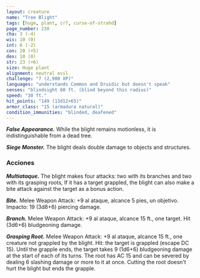 ```yaml
---
layout: creature
name: "Tree Blight"
tags: [huge, plant, cr7, curse-of-strahd]
page_number: 230
cha: 3 (-4)
wis: 10 (0)
int: 6 (-2)
con: 20 (+5)
dex: 10 (0)
str: 23 (+6)
size: Huge plant
alignment: neutral evil
challenge: "7 (2,900 XP)"
languages: "understands Common and Druidic but doesn't speak"
senses: "blindsight 60 ft. (blind beyond this radius)"
speed: "30 ft."
hit_points: "149 (13d12+65)"
armor_class: "15 (armadura natural)"
condition_immunities: "blinded, deafened"
---
```


***False Appearance.*** While the blight remains motionless, it is indistinguishable from a dead tree.

***Siege Monster.*** The blight deals double damage to objects and structures.

### Acciones

***Multiataque.*** The blight makes four attacks: two with its branches and two with its grasping roots, If it has a target grappled, the blight can also make a bite attack against the target as a bonus action.

***Bite.*** Melee Weapon Attack: +9 al ataque, alcance 5 pies, un objetivo. Impacto: 19 (3d8+6) piercing damage.

***Branch.*** Melee Weapon Attack: +9 al ataque, alcance 15 ft., one target. Hit (3d6+6) bludgeoning damage.

***Grasping Root.*** Melee Weapon Attack: +9 al ataque, alcance 15 ft., one creature not grappled by the blight. Hit: the target is grappled (escape DC 15). Until the grapple ends, the target takes 9 (1d6+6) bludgeoning damage at the start of each of its turns. The root has AC 15 and can be severed by dealing 6 slashing damage or more to it at once. Cutting the root doesn't hurt the blight but ends the grapple.